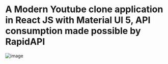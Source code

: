 # A Modern Youtube clone application in React JS with Material UI 5, API consumption made possible by RapidAPI

![image](https://camo.githubusercontent.com/66ac3dde2d4680067eba6419455b89a5187cc4e223118570b928373d0545cf0e/68747470733a2f2f692e6962622e636f2f345235526b6d572f5468756d626e61696c2d352e706e67)
